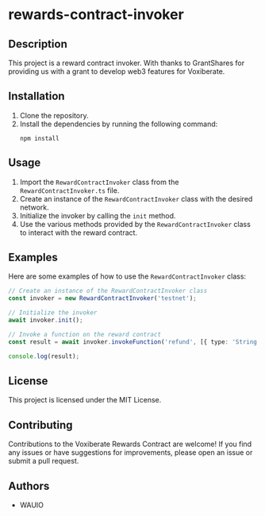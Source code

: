 # rewards-contract-invoker

## Description

This project is a reward contract invoker. With thanks to GrantShares for providing us with a grant to develop web3 features for Voxiberate.

## Installation

1. Clone the repository.
2. Install the dependencies by running the following command:
   ```
   npm install
   ```

## Usage

1. Import the `RewardContractInvoker` class from the `RewardContractInvoker.ts` file.
2. Create an instance of the `RewardContractInvoker` class with the desired network.
3. Initialize the invoker by calling the `init` method.
4. Use the various methods provided by the `RewardContractInvoker` class to interact with the reward contract.

## Examples

Here are some examples of how to use the `RewardContractInvoker` class:

```typescript
// Create an instance of the RewardContractInvoker class
const invoker = new RewardContractInvoker('testnet');

// Initialize the invoker
await invoker.init();

// Invoke a function on the reward contract
const result = await invoker.invokeFunction('refund', [{ type: 'String', value: 'rewardKey' }]);

console.log(result);
```

## License

This project is licensed under the MIT License.

## Contributing

Contributions to the Voxiberate Rewards Contract are welcome! If you find any issues or have suggestions for improvements, please open an issue or submit a pull request.

## Authors

- WAUIO
